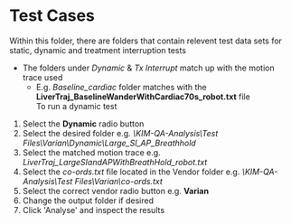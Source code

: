 # Test Cases
Within this folder, there are folders that contain relevent test data sets for static, dynamic and treatment interruption tests  
   * The folders under *Dynamic* & *Tx Interrupt* match up with the motion trace used  
      * E.g. *Baseline_cardiac* folder matches with the **LiverTraj_BaselineWanderWithCardiac70s_robot.txt** file  
   To run a dynamic test  
   1. Select the **Dynamic** radio button
   2. Select the desired folder e.g. *\KIM-QA-Analysis\Test Files\Varian\Dynamic\Large_SI_AP_Breathhold*  
   3. Select the matched motion trace e.g. *LiverTraj_LargeSIandAPWithBreathHold_robot.txt*  
   4. Select the *co-ords.txt* file located in the Vendor folder e.g. *\KIM-QA-Analysis\Test Files\Varian\co-ords.txt*  
   5. Select the correct vendor radio button e.g. **Varian**  
   6. Change the output folder if desired  
   7. Click 'Analyse' and inspect the results  